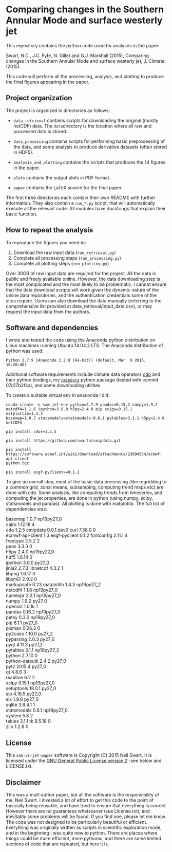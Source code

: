 # Comparing changes in the Southern Annular Mode and surface westerly jet

This repository contains the python  code used for analyses in the paper

Swart, N.C., J.C. Fyfe, N. Gillet and G.J. Marshall (2015), Comparing changes
in the Southern Annular Mode and surface westerly jet, J. Climate (2015).

This code will perform all the processing, analysis, and plotting to produce the 
final figures appearing in the paper. 

## Project organization
The project is organized in directories as follows:

  - `data_retrieval` contains scripts for downloading the original (mostly netCDF) 
     data. The `data`directory is the location where all raw and processed data 
     is stored.
  
  - `data_processing` contains scripts for performing basic preprocessing of the 
     data, and some analysis to produce derivative datasets (often stored in HDF5).
     
  - `analysis_and_plotting` contains the scripts that produces the 14 figures
     in the paper.
     
  - `plots` contains the output plots in PDF format.
  
  - `paper` contains the LaTeX source for the final paper.
  
The first three directories each contain their own README with further information.
They also contain a `run_*.py` script, that will automatically execute all the 
relevant code. All modules have docstrings that explain their basic 
function. 

## How to repeat the analysis

To reproduce the figures you need to:

1. Download the raw input data (`run_retrieval.py`)
2. Complete all processing steps (`run_processing.py`)
3. Complete all plotting steps (`run_plotting.py`)

Over 30GB of raw input data are required for the project. All the data is public
and freely available online. However, the data downloading 
step is the most complicated and the most likely to be problematic. I cannot ensure 
that the data download scripts will work given the dynamic nature 
of the online data repositories, and the authentication credentials 
some of the sites require. Users can also download the data manually 
(referring to the comprehensive list provided at data_retrieval/input_data.csv), 
or may request the input data from the authors.

## Software and dependencies
I wrote and tested the code using the Anaconda python distribution on Linux machines
running Ubuntu 14.04.2 LTS. The Anaconda distribution of python was used:

    Python 2.7.9 |Anaconda 2.2.0 (64-bit)| (default, Mar  9 2015, 16:20:48) 

Additional software requirements include climate data
operators [cdo](https://code.zmaw.de/projects/cdo) and their python bindings, my 
[`cmipdata`](https://github.com/swartn/cmipdata) python package 
(tested with commit 07d17b2f4a), and some downloading utilities.

To create a suitable virtual env in anaconda I did:

    conda create -n sam-jet-env python=2.7.9 pandas=0.15.2 numpy=1.9.2 
    netcdf4=1.1.6 ipython=3.0.0 h5py=2.4.0 pip scipy=0.15.1 matplotlib=1.4.3
    basemap=1.0.7 statsmodels=statsmodels-0.6.1 pytables=3.1.1 h5py=2.4.0
    netCDF4 
   
    pip install cdo==1.2.5 
    
    pip install https://github.com/swartn/cmipdata.git
    
    pip install
    https://software.ecmwf.int/wiki/download/attachments/23694554/ecmwf-api-client-
    python.tgz
    
    pip install esgf-pyclient==0.1.2
    
To give an overall idea, most of the basic data processing (like regridding to a 
common grid, zonal means, subsamping, computing trend maps etc) are done with cdo. 
Some analysis, like computing trends from timeseries, and computing the jet 
properties, are done in python (using numpy, scipy, statsmodels and pandas). All
plotting is done with matplotlib. The full list of dependencies was:

basemap                   1.0.7                np19py27_0  
cairo                     1.12.18                       4  
cdo                       1.2.5                     <pip>
cmipdata                  0.0.1.dev0                <pip>
curl                      7.38.0                        0  
ecmwf-api-client          1.3                       <pip>
esgf-pyclient             0.1.2                     <pip>
fontconfig                2.11.1                        4  
freetype                  2.5.2                         2  
geos                      3.3.3                         0  
h5py                      2.4.0                np19py27_0  
hdf5                      1.8.14                        0  
ipython                   3.0.0                    py27_0  
jinja2                    2.7.3                     <pip>
libnetcdf                 4.3.2                         1  
libpng                    1.6.17                        0  
libxml2                   2.9.2                         0  
markupsafe                0.23                      <pip>
matplotlib                1.4.3                np19py27_2  
netcdf4                   1.1.8                np19py27_0  
numexpr                   2.3.1                np19py27_0  
numpy                     1.9.2                    py27_0  
openssl                   1.0.1k                        1  
pandas                    0.16.2               np19py27_0  
patsy                     0.3.0                np19py27_0  
pip                       6.1.1                    py27_0  
pixman                    0.26.2                        0  
py2cairo                  1.10.0                   py27_2  
pyparsing                 2.0.3                    py27_0  
pyqt                      4.11.3                   py27_1  
pytables                  3.1.1                np19py27_2  
python                    2.7.10                        0  
python-dateutil           2.4.2                    py27_0  
pytz                      2015.4                   py27_0  
qt                        4.8.6                         3  
readline                  6.2                           2  
scipy                     0.15.1               np19py27_0  
setuptools                18.0.1                   py27_0  
sip                       4.16.5                   py27_0  
six                       1.9.0                    py27_0  
sqlite                    3.8.4.1                       1  
statsmodels               0.6.1                np19py27_0  
system                    5.8                           2  
tables                    3.1.1                     <pip>
tk                        8.5.18                        0  
zlib                      1.2.8                         0 

## License
This ``sam-vs-jet-paper`` software is Copyright (C) 2015  Neil Swart. It is 
licensed under the [GNU General Public License 
version 2](http://www.gnu.org/licenses/gpl-2.0.txt) -see below and LICENSE.txt.

## Disclaimer
This was a mult-author paper, but all the software is the responsibility of me, Neil 
Swart. I invested a lot of effort to get this code to the point of basically being
reusable, and have tried to ensure that everything is correct. However there are
no guarantees whatsoever (see License.txt), and inevitably some problems will be 
found. If you find one, please let me know. The code was not designed to be 
particularly beautiful or efficient. Everything was originally written as scripts in 
scientific exploration mode, and in the beginning I was quite new to python. There 
are places where things could be more efficient, more pythonic, and there are some 
limited sections of code that are repeated, but here it is.